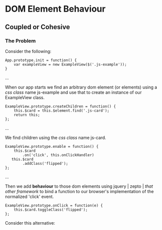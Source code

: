 ﻿# DOM Element Behaviour
## Coupled or Cohesive

### The Problem

Consider the following:

	App.prototype.init = function() {
		var exampleView = new ExampleView($('.js-example'));
	}

...

When our app starts we find an arbitrary dom element (or elements) using 
a *css class* name js-example and use that to create an instance of our ExampleView class.

	ExampleView.prototype.createChildren = function() {
		this.$card = this.$element.find('.js-card');
		return this;
	};

...

We find children using the *css class* name js-card.

    ExampleView.prototype.enable = function() {
		this.$card
            .on('click', this.onClickHandler)        
       this.$card
            .addClass('flipped');
	};

...

Then we add **behaviour** to those dom elements using 
jquery | zepto | *that other framework* to bind a function
to our browser's implementation of the normalized 'click' event.
	
    ExampleView.prototype.onClick = function(e) {
        this.$card.toggleClass('flipped');
    };

Consider this alternative:


